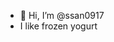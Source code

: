 - 👋 Hi, I’m @ssan0917
- I like frozen yogurt

<!---
ssan0917/ssan0917 is a ✨ special ✨ repository because its `README.md` (this file) appears on your GitHub profile.
You can click the Preview link to take a look at your changes.
--->
